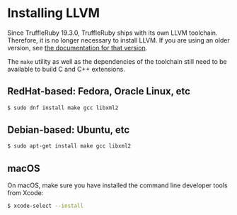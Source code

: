 # Installing LLVM

Since TruffleRuby 19.3.0, TruffleRuby ships with its own LLVM toolchain.
Therefore, it is no longer necessary to install LLVM. If you are using an older
version, see [the documentation for that version](https://github.com/oracle/truffleruby/blob/vm-19.2.0/doc/user/installing-llvm.md).

The `make` utility as well as the dependencies of the toolchain still need to be available to build C and C++ extensions.

## RedHat-based: Fedora, Oracle Linux, etc

```bash
$ sudo dnf install make gcc libxml2
```

## Debian-based: Ubuntu, etc

```bash
$ sudo apt-get install make gcc libxml2
```

## macOS

On macOS, make sure you have installed the command line developer tools from Xcode:

```bash
$ xcode-select --install
```
